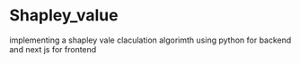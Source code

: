 # Shapley_value
implementing a shapley vale claculation algorimth using python for backend and next js for frontend
